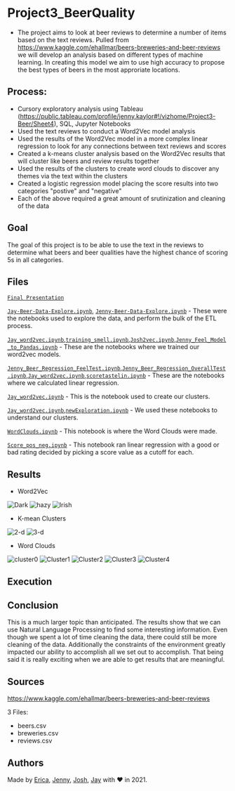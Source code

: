 # Project3_BeerQuality

 - The project aims to look at beer reviews to determine a number of items based on the text reviews. Pulled from https://www.kaggle.com/ehallmar/beers-breweries-and-beer-reviews we will develop an analysis based on different types of machine learning. In creating this model we aim to use high accuracy to propose the best types of beers in the most approriate locations.
 
## Process:

 - Cursory exploratory analysis using Tableau (https://public.tableau.com/profile/jenny.kaylor#!/vizhome/Project3-Beer/Sheet4), SQL, Jupyter Notebooks
 - Used the text reviews to conduct a Word2Vec model analysis
 - Used the results of the Word2Vec model in a more complex linear regression to look for any connections between text reviews and scores
 - Created a k-means cluster analysis based on the Word2Vec results that will cluster like beers and review results together
 - Used the results of the clusters to create word clouds to discover any themes via the text within the clusters 
 - Created a logistic regression model placing the score results into two categories "postive" and "negative"
 - Each of the above required a great amount of srutinization and cleaning of the data
 
 ## Goal
 
 The goal of this project is to be able to use the text in the reviews to determine what beers and beer qualities have the highest chance of scoring 5s in all categories.
 
 ## Files

[`Final Presentation`](Beer_Present_Final.pptx)

 [`Jay-Beer-Data-Explore.ipynb`](Analysis/Jay-Beer-Data-Explore.ipynb), [`Jenny-Beer-Data-Explore.ipynb`](Analysis/Jenny-Beer-Data-Explore.ipynb) - These were the notebooks used to explore the data, and perform the bulk of the ETL process.
 
[`Jay_word2vec.ipynb`](Analysis/Jay_word2vec.ipynb),[`training_smell.ipynb`](Analysis/training_smell.ipynb),[`Josh2vec.ipynb`](Analysis/Josh2vec.ipynb),[`Jenny_Feel_Model_to_Pandas.ipynb`](Analysis/Jenny_Feel_Model_to_Pandas.ipynb) - These are the notebooks where we trained our word2vec models.
 
[`Jenny_Beer_Regression_FeelTest.ipynb`](Analysis/Jenny_Beer_Regression_FeelTest.ipynb),[`Jenny_Beer_Regression_OverallTest.ipynb`](Analysis/Jenny_Beer_Regression_OverallTest.ipynb),[`Jay_word2vec.ipynb`](Analysis/Jay_word2vec.ipynb),[`scoretastelin.ipynb`](Analysis/scoretastelin.ipynb) - These are the notebooks where we calculated linear regression.

[`Jay_word2vec.ipynb`](Analysis/Jay_word2vec.ipynb) - This is the notebook used to create our clusters.
 
[`Jay_word2vec.ipynb`](Analysis/Jay_word2vec.ipynb),[`newExploration.ipynb`](Analysis/newExploration.ipynb) - We used these notebooks to understand our clusters.

[`WordClouds.ipynb`](Analysis/WordClouds.ipynb) - This notebook is where the Word Clouds were made.

[`Score_pos_neg.ipynb`](Analysis/Score_pos_neg.ipynb) - This notebook ran linear regression with a good or bad rating decided by picking a score value as a cutoff for each.
 ## Results
 
 - Word2Vec


![Dark](https://user-images.githubusercontent.com/71193081/111407102-9a798580-8690-11eb-8a69-e94eb59c7b0d.JPG)
![hazy](https://user-images.githubusercontent.com/71193081/111407109-9c434900-8690-11eb-9b36-4b09eb23d2d0.JPG)
![Irish](https://user-images.githubusercontent.com/71193081/111407116-9e0d0c80-8690-11eb-867e-717227e7f4d0.JPG)


- K-mean Clusters


![2-d](https://user-images.githubusercontent.com/71193081/111407006-7158f500-8690-11eb-860d-37f8f0ae7fb0.png)
 ![3-d](https://user-images.githubusercontent.com/71193081/111407076-8fbef080-8690-11eb-9d8f-13799d30f120.png)
 
 
 - Word Clouds
 
 
![cluster0](https://user-images.githubusercontent.com/71193081/111407081-92214a80-8690-11eb-989b-270b78b21d5a.png)
![Cluster1](https://user-images.githubusercontent.com/71193081/111407083-93527780-8690-11eb-82a5-ca34be14b537.png)
![Cluster2](https://user-images.githubusercontent.com/71193081/111407088-951c3b00-8690-11eb-991b-62cc8c80e8ee.png)
![Cluster3](https://user-images.githubusercontent.com/71193081/111407092-96e5fe80-8690-11eb-8f4a-80464ab96ebc.png)
![Cluster4](https://user-images.githubusercontent.com/71193081/111407096-98afc200-8690-11eb-88ac-b618a557fe21.png)

 
 ## Execution
 
 ## Conclusion
 This is a much larger topic than anticipated. The results show that we can use Natural Language Processing to find some interesting information. Even though we spent a lot of time cleaning the data, there could still be more cleaning of the data. Additionally the constraints of the environment greatly impacted our ability to accomplish all we set out to accomplish. That being said it is really exciting when we are able to get results that are meaningful. 
 
 ## Sources
 https://www.kaggle.com/ehallmar/beers-breweries-and-beer-reviews

3 Files:
- beers.csv
- breweries.csv
- reviews.csv
 
 ## Authors
 
Made by [Erica](https://www.linkedin.com/in/ericafisher1), [Jenny](https://www.linkedin.com/in/jenny-kaylor-045aaba5/), [Josh](https://www.linkedin.com/in/josh-gonzalez-williams-7aa9a31b0/), [Jay](https://www.linkedin.com/in/jay-hastings-techy/) with :heart: in 2021.
 
 


